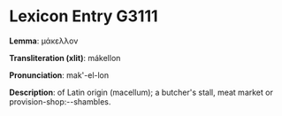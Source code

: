 # Lexicon Entry G3111

**Lemma**: μάκελλον

**Transliteration (xlit)**: mákellon

**Pronunciation**: mak'-el-lon

**Description**:
of Latin origin (macellum); a butcher's stall, meat market or provision-shop:--shambles.
